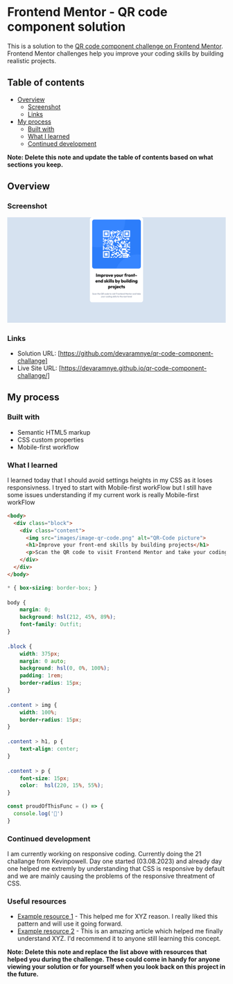 # Frontend Mentor - QR code component solution

This is a solution to the [QR code component challenge on Frontend Mentor](https://www.frontendmentor.io/challenges/qr-code-component-iux_sIO_H). Frontend Mentor challenges help you improve your coding skills by building realistic projects. 

## Table of contents

- [Overview](#overview)
  - [Screenshot](#screenshot)
  - [Links](#links)
- [My process](#my-process)
  - [Built with](#built-with)
  - [What I learned](#what-i-learned)
  - [Continued development](#continued-development)

**Note: Delete this note and update the table of contents based on what sections you keep.**

## Overview

### Screenshot

![](./screenshot.png)

### Links

- Solution URL: [https://github.com/devaramnye/qr-code-component-challange]
- Live Site URL: [https://devaramnye.github.io/qr-code-component-challange/]

## My process

### Built with

- Semantic HTML5 markup
- CSS custom properties
- Mobile-first workflow

### What I learned

I learned today that I should avoid settings heights in my CSS as it loses responsivness. I tryed to start with Mobile-first workFlow but I still have some issues understanding if my current work is really Mobile-first workFlow


```html
<body>
  <div class="block">
    <div class="content">
      <img src="images/image-qr-code.png" alt="QR-Code picture">
      <h1>Improve your front-end skills by building projects</h1>
      <p>Scan the QR code to visit Frontend Mentor and take your coding skills to the next level</p>
    </div>
  </div>
</body>
```
```css
* { box-sizing: border-box; }

body {
    margin: 0;
    background: hsl(212, 45%, 89%);
    font-family: Outfit;
}

.block {
    width: 375px;
    margin: 0 auto;
    background: hsl(0, 0%, 100%);
    padding: 1rem;
    border-radius: 15px;
}

.content > img {
    width: 100%;
    border-radius: 15px;
}

.content > h1, p {
    text-align: center;
}

.content > p {
    font-size: 15px;
    color:  hsl(220, 15%, 55%);
}
```
```js
const proudOfThisFunc = () => {
  console.log('🎉')
}
```

### Continued development

I am currently working on responsive coding. Currently doing the 21 challange from Kevinpowell. Day one started (03.08.2023) and already day one helped me extremly by understanding that CSS is responsive by default and we are mainly causing the problems of the responsive threatment of CSS.

### Useful resources

- [Example resource 1](https://www.example.com) - This helped me for XYZ reason. I really liked this pattern and will use it going forward.
- [Example resource 2](https://www.example.com) - This is an amazing article which helped me finally understand XYZ. I'd recommend it to anyone still learning this concept.

**Note: Delete this note and replace the list above with resources that helped you during the challenge. These could come in handy for anyone viewing your solution or for yourself when you look back on this project in the future.**
